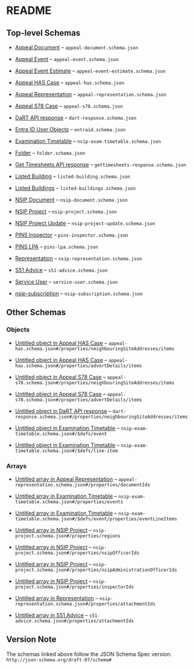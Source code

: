# README

## Top-level Schemas

* [Appeal Document](./appeal-document.md "Schema defining the metadata for appeal documents") – `appeal-document.schema.json`

* [Appeal Event](./appeal-event.md "Schema defining the metadata for appeal events, such as site visits, inquiries, hearings") – `appeal-event.schema.json`

* [Appeal Event Estimate](./appeal-event-estimate.md "All event estimates belong to a case") – `appeal-event-estimate.schema.json`

* [Appeal HAS Case](./appeal-has.md "Group A - Schema defining the metadata for an appeal") – `appeal-has.schema.json`

* [Appeal Representation](./appeal-representation.md "Schema defining the metadata for appeal representations, such as statements, third-party comments and final comments") – `appeal-representation.schema.json`

* [Appeal S78 Case](./appeal-s78.md "Group B - Schema defining the metadata for an appeal") – `appeal-s78.schema.json`

* [DaRT API response](./dart-response.md "Schema defining the data returned by the DaRT API") – `dart-response.schema.json`

* [Entra ID User Objects](./entraid.md "A list of users from EntraID") – `entraid.schema.json`

* [Examination Timetable](./nsip-exam-timetable.md "Examination Timetable for an NSIP Project") – `nsip-exam-timetable.schema.json`

* [Folder](./folder.md "Folders can have optional parents") – `folder.schema.json`

* [Get Timesheets API response](./gettimesheets-response.md "Schema defining the data returned by the DaRT API") – `gettimesheets-response.schema.json`

* [Listed Building](./listed-building.md "Delta of listed building data pushed by the ODW") – `listed-building.schema.json`

* [Listed Buildings](./listed-buildings.md "Temporary copy of listed-building to ensure compatibility until ODW is updated") – `listed-buildings.schema.json`

* [NSIP Document](./nsip-document.md "NSIP document schema") – `nsip-document.schema.json`

* [NSIP Project](./nsip-project.md "Subset of Pins Data Model \[Case]") – `nsip-project.schema.json`

* [NSIP Project Update](./nsip-project-update.md "NSIP Project Update (formerly known as Banners)") – `nsip-project-update.schema.json`

* [PINS Inspector](./pins-inspector.md "Inspector attributes as per Horizon") – `pins-inspector.schema.json`

* [PINS LPA](./pins-lpa.md "Local Planning Authority (LPA) attributes as per Horizon") – `pins-lpa.schema.json`

* [Representation](./nsip-representation.md "NSIP Representation schema") – `nsip-representation.schema.json`

* [S51 Advice](./s51-advice.md "Section 51 Advice schema") – `s51-advice.schema.json`

* [Service User](./service-user.md "Service User of the planning inspectorate") – `service-user.schema.json`

* [nsip-subscription](./nsip-subscription.md "Subscribers are a subset of Service Users, part of the PINS Data Model") – `nsip-subscription.schema.json`

## Other Schemas

### Objects

* [Untitled object in Appeal HAS Case](./appeal-has-properties-neighbouringsiteaddresses-items.md) – `appeal-has.schema.json#/properties/neighbouringSiteAddresses/items`

* [Untitled object in Appeal HAS Case](./appeal-has-properties-advertdetails-items.md) – `appeal-has.schema.json#/properties/advertDetails/items`

* [Untitled object in Appeal S78 Case](./appeal-s78-properties-neighbouringsiteaddresses-items.md) – `appeal-s78.schema.json#/properties/neighbouringSiteAddresses/items`

* [Untitled object in Appeal S78 Case](./appeal-s78-properties-advertdetails-items.md) – `appeal-s78.schema.json#/properties/advertDetails/items`

* [Untitled object in DaRT API response](./dart-response-properties-neighbouringsiteaddresses-items.md) – `dart-response.schema.json#/properties/neighbouringSiteAddresses/items`

* [Untitled object in Examination Timetable](./nsip-exam-timetable-defs-event.md) – `nsip-exam-timetable.schema.json#/$defs/event`

* [Untitled object in Examination Timetable](./nsip-exam-timetable-defs-line-item.md) – `nsip-exam-timetable.schema.json#/$defs/line-item`

### Arrays

* [Untitled array in Appeal Representation](./appeal-representation-properties-documentids.md "An array of documentIds") – `appeal-representation.schema.json#/properties/documentIds`

* [Untitled array in Examination Timetable](./nsip-exam-timetable-properties-events.md) – `nsip-exam-timetable.schema.json#/properties/events`

* [Untitled array in Examination Timetable](./nsip-exam-timetable-defs-event-properties-eventlineitems.md) – `nsip-exam-timetable.schema.json#/$defs/event/properties/eventLineItems`

* [Untitled array in NSIP Project](./nsip-project-properties-regions.md) – `nsip-project.schema.json#/properties/regions`

* [Untitled array in NSIP Project](./nsip-project-properties-nsipofficerids.md) – `nsip-project.schema.json#/properties/nsipOfficerIds`

* [Untitled array in NSIP Project](./nsip-project-properties-nsipadministrationofficerids.md) – `nsip-project.schema.json#/properties/nsipAdministrationOfficerIds`

* [Untitled array in NSIP Project](./nsip-project-properties-inspectorids.md) – `nsip-project.schema.json#/properties/inspectorIds`

* [Untitled array in Representation](./nsip-representation-properties-attachmentids.md) – `nsip-representation.schema.json#/properties/attachmentIds`

* [Untitled array in S51 Advice](./s51-advice-properties-attachmentids.md) – `s51-advice.schema.json#/properties/attachmentIds`

## Version Note

The schemas linked above follow the JSON Schema Spec version: `http://json-schema.org/draft-07/schema#`
